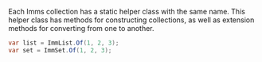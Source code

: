 Each Imms collection has a static helper class with the same name. This helper class has methods for constructing collections, as well as extension methods for converting from one to another.

```csharp
var list = ImmList.Of(1, 2, 3);
var set = ImmSet.Of(1, 2, 3);
```